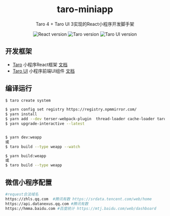 <h1 align="center">taro-miniapp</h1>

<div align="center">
Taro 4 + Taro UI 3实现的React小程序开发脚手架
<p align="center">
<img src="https://img.shields.io/badge/React-18.3.1-brightgreen" alt="React version"/>
<img src="https://img.shields.io/badge/Taro-4.0.6-brightgreen" alt="Taro version"/>
<img src="https://img.shields.io/badge/Taro UI-3.3.0-brightgreen" alt="Taro UI version"/> 
</p>
</div>

## 开发框架
- [Taro](https://github.com/nervjs/taro) 小程序React框架 [文档](https://taro-docs.jd.com/docs/next/GETTING-STARTED)
- [Taro UI](https://github.com/NervJS/taro-ui) 小程序前端UI组件 [文档](https://taro-ui.jd.com/#/docs/introduction)

## 编译运行

```bash
$ taro create system

$ yarn config set registry https://registry.npmmirror.com/
$ yarn install
$ yarn add --dev terser-webpack-plugin  thread-loader cache-loader taro-plugin-compiler-optimization
$ yarn upgrade-interactive --latest


$ yarn dev:weapp
或
$ taro build --type weapp --watch

$ yarn build:weapp
或
$ taro build --type weapp
```

## 微信小程序配置
```bash
#request合法域名
https://zhls.qq.com  #腾讯有数 https://srdata.tencent.com/web/home
https://api.datanexus.qq.com #腾讯有数
https://hmma.baidu.com #百度统计 https://mtj.baidu.com/web/dashboard

```